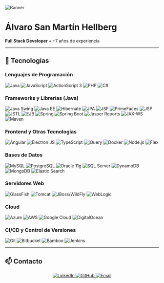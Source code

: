 ![Banner](https://i.imgur.com/9X5j3Qh.png)

# Álvaro San Martín Hellberg

**Full Stack Developer** • +7 años de experiencia

---

## 🚀 Tecnologías

### Lenguajes de Programación
<div align="start">
  <img src="https://img.shields.io/badge/Java-ED8B00?logo=java&logoColor=white" alt="Java" />
  <img src="https://img.shields.io/badge/JavaScript-F7DF1E?logo=javascript&logoColor=black" alt="JavaScript" />
  <img src="https://img.shields.io/badge/ActionScript_3-FF6600?logo=adobe&logoColor=white" alt="ActionScript 3" />
  <img src="https://img.shields.io/badge/PHP-777BB4?logo=php&logoColor=white" alt="PHP" />
  <img src="https://img.shields.io/badge/C%23-239120?logo=csharp&logoColor=white" alt="C#" />
</div>

### Frameworks y Librerías (Java)
<div align="start">
  <img src="https://img.shields.io/badge/Java_Swing-007396?logo=java&logoColor=white" alt="Java Swing" />
  <img src="https://img.shields.io/badge/JavaEE-6DB33F?logo=java&logoColor=white" alt="Java EE" />
  <img src="https://img.shields.io/badge/Hibernate-59666C?logo=hibernate&logoColor=white" alt="Hibernate" />
  <img src="https://img.shields.io/badge/JPA-009688?logo=java&logoColor=white" alt="JPA" />
  <img src="https://img.shields.io/badge/JSF-007396?logo=java&logoColor=white" alt="JSF" />
  <img src="https://img.shields.io/badge/PrimeFaces-007396?logo=primefaces&logoColor=white" alt="PrimeFaces" />
  <img src="https://img.shields.io/badge/JSP-007396?logo=java&logoColor=white" alt="JSP" />
  <img src="https://img.shields.io/badge/JSTL-007396?logo=java&logoColor=white" alt="JSTL" />
  <img src="https://img.shields.io/badge/EJB-007396?logo=java&logoColor=white" alt="EJB" />
  <img src="https://img.shields.io/badge/Spring-6DB33F?logo=spring&logoColor=white" alt="Spring" />
  <img src="https://img.shields.io/badge/Spring_Boot-6DB33F?logo=springboot&logoColor=white" alt="Spring Boot" />
  <img src="https://img.shields.io/badge/Jasper_Reports-DAA520?logo=jasperreports&logoColor=white" alt="Jasper Reports" />
  <img src="https://img.shields.io/badge/JAX--WS-007396?logo=java&logoColor=white" alt="JAX-WS" />
  <img src="https://img.shields.io/badge/Maven-C71A36?logo=apachemaven&logoColor=white" alt="Maven" />
</div>

### Frontend y Otras Tecnologías
<div align="start">
  <img src="https://img.shields.io/badge/Angular-DD0031?logo=angular&logoColor=white" alt="Angular" />
  <img src="https://img.shields.io/badge/Electron_JS-47848F?logo=electron&logoColor=white" alt="Electron JS" />
  <img src="https://img.shields.io/badge/TypeScript-3178C6?logo=typescript&logoColor=white" alt="TypeScript" />
  <img src="https://img.shields.io/badge/jQuery-0769AD?logo=jquery&logoColor=white" alt="jQuery" />
  <img src="https://img.shields.io/badge/Docker-2496ED?logo=docker&logoColor=white" alt="Docker" />
  <img src="https://img.shields.io/badge/Node.js-339933?logo=node.js&logoColor=white" alt="Node.js" />
  <img src="https://img.shields.io/badge/Flex-007396?logo=adobe&logoColor=white" alt="Flex" />
</div>

### Bases de Datos
<div align="start">
  <img src="https://img.shields.io/badge/MySQL-4479A1?logo=mysql&logoColor=white" alt="MySQL" />
  <img src="https://img.shields.io/badge/PostgreSQL-4169E1?logo=postgresql&logoColor=white" alt="PostgreSQL" />
  <img src="https://img.shields.io/badge/Oracle_11g-FF0000?logo=oracle&logoColor=white" alt="Oracle 11g" />
  <img src="https://img.shields.io/badge/SQL_Server-CC2927?logo=microsoftsqlserver&logoColor=white" alt="SQL Server" />
  <img src="https://img.shields.io/badge/DynamoDB-4053D6?logo=amazonaws&logoColor=white" alt="DynamoDB" />
  <img src="https://img.shields.io/badge/MongoDB-47A248?logo=mongodb&logoColor=white" alt="MongoDB" />
  <img src="https://img.shields.io/badge/Elastic_Search-005571?logo=elastic&logoColor=white" alt="Elastic Search" />
</div>

### Servidores Web
<div align="start">
  <img src="https://img.shields.io/badge/GlassFish-007396?logo=glassfish&logoColor=white" alt="GlassFish" />
  <img src="https://img.shields.io/badge/Tomcat-F8DC75?logo=apachetomcat&logoColor=white" alt="Tomcat" />
  <img src="https://img.shields.io/badge/WildFly-7A1FA2?logo=wildfly&logoColor=white" alt="JBoss/WildFly" />
  <img src="https://img.shields.io/badge/WebLogic-003366?logo=weblogic&logoColor=white" alt="WebLogic" />
</div>

### Cloud
<div align="start">
  <img src="https://img.shields.io/badge/Azure-0078D4?logo=microsoftazure&logoColor=white" alt="Azure" />
  <img src="https://img.shields.io/badge/AWS-232F3E?logo=amazon-aws&logoColor=white" alt="AWS" />
  <img src="https://img.shields.io/badge/GCP-4285F4?logo=googlecloud&logoColor=white" alt="Google Cloud" />
  <img src="https://img.shields.io/badge/DigitalOcean-0080FF?logo=digitalocean&logoColor=white" alt="DigitalOcean" />
</div>

### CI/CD y Control de Versiones
<div align="start">
  <img src="https://img.shields.io/badge/Git-F05032?logo=git&logoColor=white" alt="Git" />
  <img src="https://img.shields.io/badge/Bitbucket-205081?logo=bitbucket&logoColor=white" alt="Bitbucket" />
  <img src="https://img.shields.io/badge/Bamboo-003366?logo=atlassian&logoColor=white" alt="Bamboo" />
  <img src="https://img.shields.io/badge/Jenkins-D24939?logo=jenkins&logoColor=white" alt="Jenkins" />
</div>

---

## 📫 Contacto

<div align="center">
  <a href="https://linkedin.com/in/sanmartinalvaro">
    <img src="https://img.shields.io/badge/LinkedIn-0A66C2?logo=linkedin&logoColor=white" alt="LinkedIn" />
  </a>
  <a href="https://github.com/alvarosanmartinh">
    <img src="https://img.shields.io/badge/GitHub-181717?logo=github&logoColor=white" alt="GitHub" />
  </a>
  <a href="mailto:alvaro.sanmartinh@gmail.com">
    <img src="https://img.shields.io/badge/Email-D14836?logo=gmail&logoColor=white" alt="Email" />
  </a>
</div>
